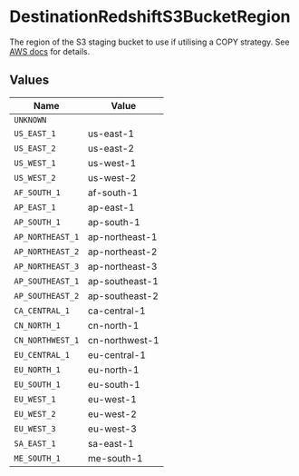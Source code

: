 # DestinationRedshiftS3BucketRegion

The region of the S3 staging bucket to use if utilising a COPY strategy. See <a href="https://docs.aws.amazon.com/AmazonS3/latest/userguide/creating-bucket.html#:~:text=In-,Region,-%2C%20choose%20the%20AWS">AWS docs</a> for details.


## Values

| Name             | Value            |
| ---------------- | ---------------- |
| `UNKNOWN`        |                  |
| `US_EAST_1`      | us-east-1        |
| `US_EAST_2`      | us-east-2        |
| `US_WEST_1`      | us-west-1        |
| `US_WEST_2`      | us-west-2        |
| `AF_SOUTH_1`     | af-south-1       |
| `AP_EAST_1`      | ap-east-1        |
| `AP_SOUTH_1`     | ap-south-1       |
| `AP_NORTHEAST_1` | ap-northeast-1   |
| `AP_NORTHEAST_2` | ap-northeast-2   |
| `AP_NORTHEAST_3` | ap-northeast-3   |
| `AP_SOUTHEAST_1` | ap-southeast-1   |
| `AP_SOUTHEAST_2` | ap-southeast-2   |
| `CA_CENTRAL_1`   | ca-central-1     |
| `CN_NORTH_1`     | cn-north-1       |
| `CN_NORTHWEST_1` | cn-northwest-1   |
| `EU_CENTRAL_1`   | eu-central-1     |
| `EU_NORTH_1`     | eu-north-1       |
| `EU_SOUTH_1`     | eu-south-1       |
| `EU_WEST_1`      | eu-west-1        |
| `EU_WEST_2`      | eu-west-2        |
| `EU_WEST_3`      | eu-west-3        |
| `SA_EAST_1`      | sa-east-1        |
| `ME_SOUTH_1`     | me-south-1       |